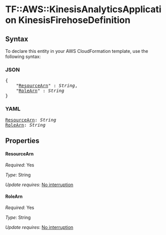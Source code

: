 # TF::AWS::KinesisAnalyticsApplication KinesisFirehoseDefinition

## Syntax

To declare this entity in your AWS CloudFormation template, use the following syntax:

### JSON

<pre>
{
    "<a href="#resourcearn" title="ResourceArn">ResourceArn</a>" : <i>String</i>,
    "<a href="#rolearn" title="RoleArn">RoleArn</a>" : <i>String</i>
}
</pre>

### YAML

<pre>
<a href="#resourcearn" title="ResourceArn">ResourceArn</a>: <i>String</i>
<a href="#rolearn" title="RoleArn">RoleArn</a>: <i>String</i>
</pre>

## Properties

#### ResourceArn

_Required_: Yes

_Type_: String

_Update requires_: [No interruption](https://docs.aws.amazon.com/AWSCloudFormation/latest/UserGuide/using-cfn-updating-stacks-update-behaviors.html#update-no-interrupt)

#### RoleArn

_Required_: Yes

_Type_: String

_Update requires_: [No interruption](https://docs.aws.amazon.com/AWSCloudFormation/latest/UserGuide/using-cfn-updating-stacks-update-behaviors.html#update-no-interrupt)

